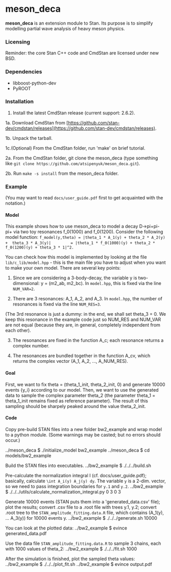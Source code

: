 # meson_deca

<b>meson_deca</b> is an extension module to Stan. Its purpose is to simplify
modelling partial wave analysis of heavy meson physics.

### Licensing

Reminder: the core Stan C++ code and CmdStan are licensed under new BSD.

### Dependencies

* libboost-python-dev
* PyROOT

### Installation

1. Install the latest CmdStan release (current support: 2.6.2).

1a. Download CmdStan from [https://github.com/stan-dev/cmdstan/releases](https://github.com/stan-dev/cmdstan/releases).

1b. Unpack the tarball.

1c.(Optional) From the CmdStan folder, run 'make' on brief tutorial.

2a. From the CmdStan folder, git clone the meson_deca  (type something like `git clone https://github.com/atsipenyuk/meson_deca.git`).

2b. Run `make -s install` from the meson_deca folder.

### Example

(You may want to read `docs/user_guide.pdf` first to get acquainted with the
notation.)

#### Model
This example shows how to use meson_deca to model a decay D->pi+pi-pi+
via two toy resonances f_0(1000) and f_0(1200). Consider the following
model function:
`f_model(y,theta) = |theta_1 * A_1(y) + theta_2 * A_2(y) +  theta_3 * A_3(y)|`
`        = |theta_1 * f_0(1000)(y) + theta_2 * f_0(1200)(y) + theta_3 * 1|^2.`

You can check how this model is implemented by looking at the file `lib/c_lib/model.hpp` - this is the main file you have to adjust when you want to make your own model. There are several key points:

1) Since we are considering a 3-body-decay, the variable y is two-dimensional:
y = (m2_ab, m2_bc). In `model.hpp`, this is fixed via the line `NUM_VAR=2`.

2) There are 3 resonances: A_1, A_2, and A_3. In `model.hpp`, the number
of resonances is fixed via the line `NUM_RES=3`. 

(The 3rd resonance is just a dummy: in the end, we shall set theta_3 = 0. 
We keep this resonance in the example code just so NUM_RES and NUM_VAR are 
not equal (because they are, in general, completely independent from each 
other).

3) The resonances are fixed in the function A_c; each resonance returns
a complex number.

4) The resonances are bundled together in the function A_cv, which returns
the complex vector (A_1, A_2, ..., A_NUM_RES).

#### Goal
First, we want to fix theta = (theta_1_init, theta_2_init, 0) and generate 
10000 events {y_i} according to our model. Then, we want to use the 
generated data to sample the complex parameter theta_2 (the parameter 
theta_1 = theta_1_init remains fixed as reference parameter). The result 
of this sampling should be sharpely peaked around the value theta_2_init.

#### Code

Copy pre-build STAN files into a new folder bw2_example and 
wrap model to a python module. (Some warnings may be casted; but
no errors should occur.)

../meson_deca $ ./initialize_model bw2_example
../meson_deca $ cd models/bw2_example

Build the STAN files into executables.
../bw2_example $ ./../../build.sh

Pre-calculate the normalization integral I (cf. docs/user_guide.pdf);
basically, calculate `\int A_i(y) A_j(y) dy`. The variable `y` is a 2-dim.
vector, so we need to pass integration boundaries for `y.1` and `y.2`.
../bw2_example $ ./../../utils/calculate_normalization_integral.py 0 3 0 3

Generate 10000 events (STAN puts them into a 'generated_data.csv' file);
plot the results; convert .csv file to a .root file with trees y.1, y.2;
convert .root tree to the `STAN_amplitude_fitting.data.R` file, which 
contains (A_1(y), ... A_3(y)) for 10000 events y.
../bw2_example $ ./../../generate.sh 10000

You can look at the plotted data:
../bw2_example $ evince generated_data.pdf

Use the data file `STAN_amplitude_fitting.data.R` to sample 3 chains, each
with 1000 values of theta_2:
../bw2_example $ ./../../fit.sh 1000

After the simulation is finished, plot the sampled theta values:
../bw2_example $ ./../../plot_fit.sh
../bw2_example $ evince output.pdf




